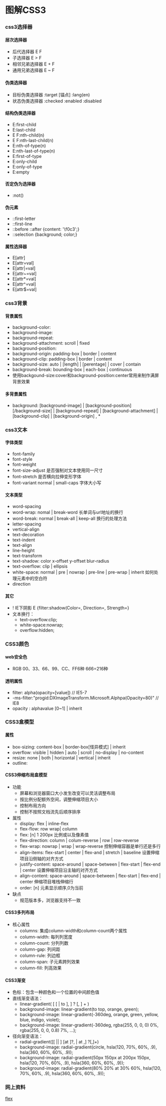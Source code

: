 图解CSS3
==========

### css3选择器

#### 层次选择器
* 后代选择器 E F
* 子选择器 E > F
* 相邻兄弟选择器 E + F
* 通用兄弟选择器 E ~ F

#### 伪类选择器
* 目标伪类选择器 :target [锚点] :lang(en)
* 状态伪类选择器 :checked :enabled :disabled

#### 结构伪类选择器
* E:first-child
* E:last-child
* E F:nth-child(n)
* E F:nth-last-child(n)
* E:nth-of-type(n)
* E:nth-last-of-type(n)
* E:first-of-type
* E:only-child
* E:only-of-type
* E:empty

#### 否定伪为选择器
* :not()

#### 伪元素
* ::first-letter
* ::first-line
* ::before ::after {content: '\f0c3';}
* ::selection {background; color;}

#### 属性选择器
* E[attr]
* E[attr=val]
* E[attr|=val]
* E[attr~=val]
* E[attr*=val]
* E[attr^=val]
* E[attr$=val]

### css3背景

#### 背景属性
* background-color:
* background-image:
* background-repeat:
* background-attachment:  scroll | fixed
* background-position:
* background-origin: padding-box | border | content
* background-clip: padding-box | border | content
* background-size: auto | [length] | [perentage] | cover | contain
* background-break: bounding-box | each-box | continuous
* 使用backgound-size:cover和background-position:center常用来制作满屏背景效果

#### 多背景属性
* background: [background-image] | [background-position] [/background-size] | [background-repeat] | [background-attachment] | [background-clip] | [background-origin] , *

### css3文本

#### 字体类型
* font-family
* font-style
* font-weight
* font-size-adjust 是否强制对文本使用同一尺寸
* font-stretch 是否横向拉伸变形字体
* font-variant normal | small-caps 字体大小写

#### 文本类型
* word-spacing
* word-wrap: nomal | break-word  长单词与url地址的换行
* word-break: normal | break-all | keep-all 换行的处理方法
* letter-spacing
* vertical-align
* text-decoration
* text-indent
* text-align
* line-height
* text-transform
* text-shadow: color x-offset y-offset blur-radius
* text-overflow: clip | ellipsis
* white-space: normal | pre | nowrap | pre-line | pre-wrap | inherit 如何处理元素中的空白符
* direction

#### 其它
* ! IE下阴影 E {filter:shadow(Color=, Direction=, Strength=}
* 文本换行：
    - text-overflow:clip;
    - white-space:nowrap;
    - overflow:hidden;

### CSS3颜色

#### web安全色
* RGB 00、33、66、99、CC、FF6种 6*6*6=216种

#### 透明属性
* filter: alpha(opacity=[value])   // IE5-7
* -ms-filter:"progid:DXImageTransform.Microsoft.Alphpa(Opacity=80)" // IE8
* opacity : alphavalue [0~1] | inherit

### CSS3盒模型

#### 属性
* box-sizing: content-box | border-box[怪异模式] | inherit
* overflow: visible | hidden | auto | scroll | no-display | no-content
* resize: none | both | horizontal | vertical | inherit
* outline:

#### CSS3伸缩布局盒模型

* 功能
  - 屏幕和浏览器窗口大小发生改变可以灵活调整布局
  - 按比例分配额外空间，调整伸缩项目大小
  - 控制布局方向
  - 控制不按照文档流先后顺序排序
* 属性
  - display: flex | inline-flex
  - flex-flow: row wrap| column
  - flex: [n]  1 200px 比例或以及像素值
  - flex-direction: column | colum-reverse | row | row-reverse
  - flex-wrap: nowrap | wrap | wrap-reverse 控制伸缩容器是单行还是多行
  - align-items: flex-start | center | flex-and | stretch | baseline  设置伸缩项目沿侧轴的对齐方式
  - justify-content: space-around | space-between | flex-start | flex-end | center 设置伸缩项目沿主轴的对齐方式
  - align-content: space-around | space-between | flex-start | flex-end | center 伸缩项目堆栈伸缩行
  - order: [n] 元素显示顺序,0为当前
* 缺点
  - 规范版本多，浏览器支持不一致

#### CSS3多列布局
* 核心属性
  - columns: 集成column-width和column-count两个属性
  - column-width:  每列列宽度
  - column-count:  分列列数
  - column-gap:  列间距
  - column-rule:  列边框
  - column-span:  子元素跨列效果
  - column-fill:  列高效果

#### CSS3渐变
* 色标：包含一种颜色和一个位置的中间颜色值
* 直线渐变语法：
  - linear-gradient( [ [<angle> | to <side-or-corner> ], ] ? <color-stop> [, <color-stop>] + )
  - background-image: linear-gradient(to top, orange, green);
  - background-image: linear-gradient(-360deg, orange, green, yellow, blue, indigo, violet);
  - background-image: linear-gradient(-360deg, rgba(255, 0, 0, 0) 0%, rgba(255, 0, 0, 0.8) 7%, ...);
* 径向渐变语法：
  - radial-gradient([[<shape> || <size>] [at <position>]?, | at <position>,] ?<color-stop>[,<color-stop>]+)
  - background-image: radial-gradient(circle, hsla(120, 70%, 60%, .9), hsla(360, 60%, 60%, .9));
  - background-image: radial-gradient(50px 150px at 200px 150px, hsla(120, 70%, 60%, .9), hsla(360, 60%, 60%, .9));
  - background-image: radial-gradient(80% 20% at 30% 60%, hsla(120, 70%, 60%, .9), hsla(360, 60%, 60%, .9));


### 网上资料
[flex](http://www.w3cplus.com/css3/flexbox-basics.html "flex")